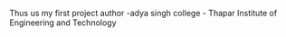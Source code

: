 Thus us my first project
author -adya singh
college - Thapar Institute of Engineering and Technology